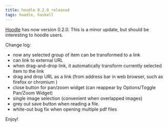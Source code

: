 ```yaml
---
title: hoodle 0.2.0 released 
tags: hoodle, haskell 
---
```


[Hoodle](http://ianwookim.org/hoodle) has now version 0.2.0.
This is a minor update, but should be interesting to hoodle users.  

Change log: 

- now any selected group of item can be transformed to a link
- can link to external URL 
- when drag-and-drop link, it automatically transform currently selected item to the link
- drag and drop URL as a link (from address bar in web browser, such as firefox or chromium )   
- close button for pan/zoom widget (can reappear by Options/Toggle Pan/Zoom Widget)
- single image selection (convenient when overlapped images) 
- grey out save button when reading a file. 
- white-out bug fix when opening multiple pdf files 

Enjoy!





